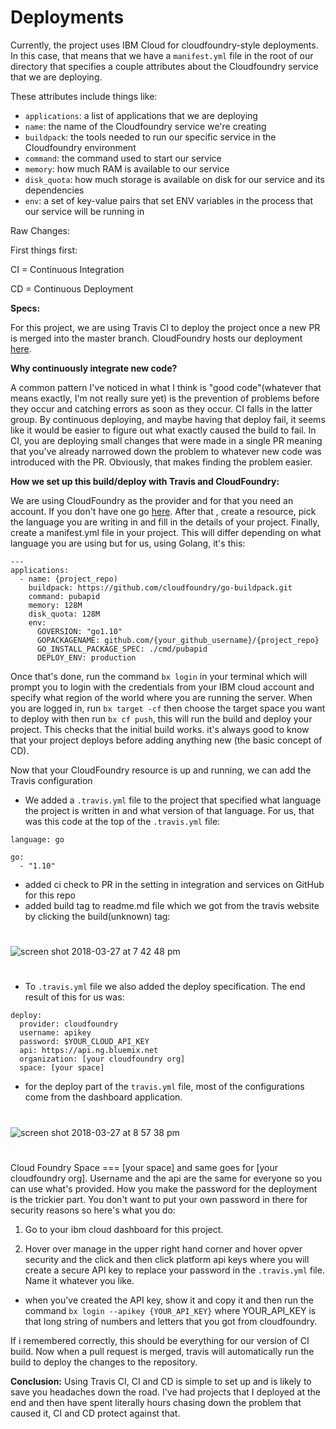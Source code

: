 # Deployments

Currently, the project uses IBM Cloud for cloudfoundry-style deployments. In
this case, that means that we have a `manifest.yml` file in the root of our
directory that specifies a couple attributes about the Cloudfoundry service that
we are deploying.

These attributes include things like:

- `applications`: a list of applications that we are deploying
- `name`: the name of the Cloudfoundry service we're creating
- `buildpack`: the tools needed to run our specific service in the Cloudfoundry
  environment
- `command`: the command used to start our service
- `memory`: how much RAM is available to our service
- `disk_quota`: how much storage is available on disk for our service and its
  dependencies
- `env`: a set of key-value pairs that set ENV variables in the process that our
  service will be running in

Raw Changes:

First things first:

CI = Continuous Integration

CD = Continuous Deployment

**Specs:**

For this project, we are using Travis CI to deploy the project once a new PR is merged into the master branch. CloudFoundry hosts our deployment [here](keep-up-graphql.mybluemix.net).

**Why continuously integrate new code?**

A common pattern I've noticed in what I think is "good code"(whatever that means exactly, I'm not really sure yet) is the prevention of problems before they occur and catching errors as soon as they occur. CI falls in the latter group.
By continuous deploying, and maybe having that deploy fail, it seems like it would be easier to figure out what exactly caused the build to fail. In CI, you are deploying small changes that were made in a single PR meaning that you've already narrowed down the problem to whatever new code was introduced with the PR. Obviously, that makes finding the problem easier.

**How we set up this build/deploy with Travis and CloudFoundry:**

We are using CloudFoundry as the provider and for that you need an account. If you don't have one go [here](http://console.ng.bluemix.net/). After that , create a resource, pick the language you are writing in and fill in the details of your project. Finally, create a manifest.yml file in your project. This will differ depending on what language you are using but for us, using Golang, it's this:

```
---
applications:
  - name: {project_repo)
    buildpack: https://github.com/cloudfoundry/go-buildpack.git
    command: pubapid
    memory: 128M
    disk_quota: 128M
    env:
      GOVERSION: "go1.10"
      GOPACKAGENAME: github.com/{your_github_username}/{project_repo}
      GO_INSTALL_PACKAGE_SPEC: ./cmd/pubapid
      DEPLOY_ENV: production
```

Once that's done, run the command `bx login` in your terminal which will prompt you to login with the credentials from your IBM cloud account and specify what region of the world where you are running the server. When you are logged in, run `bx target -cf` then choose the target space you want to deploy with then run `bx cf push`, this will run the build and deploy your project. This checks that the initial build works. it's always good to know that your project deploys before adding anything new (the basic concept of CD).

Now that your CloudFoundry resource is up and running, we can add the Travis configuration

- We added a `.travis.yml` file to the project that specified what language the project is written in and what version of that language. For us, that was this code at the top of the `.travis.yml` file:

```
language: go

go:
  - "1.10"
```

- added ci check to PR in the setting in integration and services on GitHub for this repo
- added build tag to readme.md file which we got from the travis website by clicking the build(unknown) tag:

#

![screen shot 2018-03-27 at 7 42 48 pm](https://user-images.githubusercontent.com/17281178/38002330-2ad3e798-31f7-11e8-9951-48d7b07bdb97.png)

#

- To `.travis.yml` file we also added the deploy specification. The end result of this for us was:

```
deploy:
  provider: cloudfoundry
  username: apikey
  password: $YOUR_CLOUD_API_KEY
  api: https://api.ng.bluemix.net
  organization: [your cloudfoundry org]
  space: [your space]
```

- for the deploy part of the `travis.yml` file, most of the configurations come from the dashboard application.

#

![screen shot 2018-03-27 at 8 57 38 pm](https://user-images.githubusercontent.com/17281178/38004365-902c9784-3201-11e8-95d6-aff6d057055e.png)

#

Cloud Foundry Space === [your space] and same goes for [your cloudfoundry org]. Username and the api are the same for everyone so you can use what's provided. How you make the password for the deployment is the trickier part. You don't want to put your own password in there for security reasons so here's what you do:

1.  Go to your ibm cloud dashboard for this project.

1.  Hover over manage in the upper right hand corner and hover opver security and the click and then click platform api keys where you will create a secure API key to replace your password in the `.travis.yml` file. Name it whatever you like.

- when you've created the API key, show it and copy it and then run the command `bx login --apikey {YOUR_API_KEY}` where YOUR_API_KEY is that long string of numbers and letters that you got from cloudfoundry.

If i remembered correctly, this should be everything for our version of CI build. Now when a pull request is merged, travis will automatically run the build to deploy the changes to the repository.

**Conclusion:**
Using Travis CI, CI and CD is simple to set up and is likely to save you headaches down the road. I've had projects that I deployed at the end and then have spent literally hours chasing down the problem that caused it, CI and CD protect against that.
